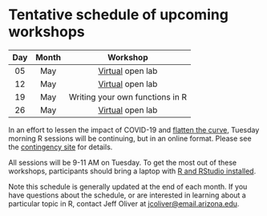 # Tentative schedule of upcoming workshops

| Day | Month | Workshop                           |
|:---:|:-----:|:----------------------------------:|
| 05  | May   | [Virtual](contingency.md) open lab |
| 12  | May   | [Virtual](contingency.md) open lab |
| 19  | May   | Writing your own functions in R    |
| 26  | May   | [Virtual](contingency.md) open lab |

In an effort to lessen the impact of COVID-19 and [flatten the curve](https://www.economist.com/briefing/2020/02/29/covid-19-is-now-in-50-countries-and-things-will-get-worse), Tuesday morning R sessions will be continuing, but in an online format. Please see the [contingency site](contingency.md) for details.

All sessions will be 9-11 AM on Tuesday<!--in the [Data Studio](https://new.library.arizona.edu/visit/spaces/data-studio) of the Main Library-->. To get the most out of these workshops, participants should bring a laptop with [R and RStudio installed](https://jcoliver.github.io/learn-r/000-setup-instructions.html).

Note this schedule is generally updated at the end of each month. If you have questions about the schedule, or are interested in learning about a particular topic in R, contact Jeff Oliver at [jcoliver@email.arizona.edu](mailto:jcoliver@email.arizona.edu?subject=R%20workshop%20inquiry).
